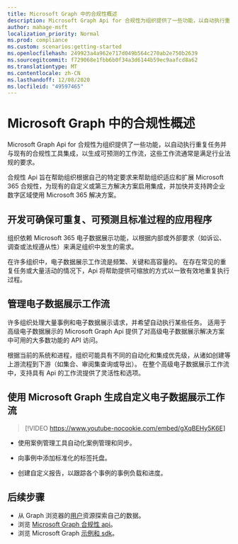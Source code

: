 ```yaml
---
title: Microsoft Graph 中的合规性概述
description: Microsoft Graph Api for 合规性为组织提供了一些功能，以自动执行重复任务并与现有的合规性工具集成，以生成可预测的工作流，这些工作流通常是满足行业法规的要求。
author: mahage-msft
localization_priority: Normal
ms.prod: compliance
ms.custom: scenarios:getting-started
ms.openlocfilehash: 249923a4a962e717d049b564c270ab2e750b2639
ms.sourcegitcommit: f729068e1fbb6b0f34a3d6144b59ec9aafcd8a62
ms.translationtype: MT
ms.contentlocale: zh-CN
ms.lasthandoff: 12/08/2020
ms.locfileid: "49597465"
---
```

# <a name="overview-of-compliance-in-microsoft-graph"></a>Microsoft Graph 中的合规性概述

Microsoft Graph Api for 合规性为组织提供了一些功能，以自动执行重复任务并与现有的合规性工具集成，以生成可预测的工作流，这些工作流通常是满足行业法规的要求。

合规性 Api 旨在帮助组织根据自己的特定要求来帮助组织适应和扩展 Microsoft 365 合规性，为现有的自定义或第三方解决方案启用集成，并加快并支持跨企业数字区域使用 Microsoft 365 解决方案。

## <a name="develop-applications-that-ensure-a-repeatable-predictable-and-standard-process"></a>开发可确保可重复、可预测且标准过程的应用程序

组织依赖 Microsoft 365 电子数据展示功能，以根据内部或外部要求（如诉讼、调查或法规遵从性）来满足组织中发生的需求。

在许多组织中，电子数据展示工作流是频繁、关键和高容量的。 在存在常见的重复任务或大量活动的情况下，Api 将帮助提供可缩放的方式以一致有效地重复执行过程。

## <a name="manage-your-ediscovery-workflows"></a>管理电子数据展示工作流

许多组织处理大量事例和电子数据展示请求，并希望自动执行某些任务。 适用于高级电子数据展示的 Microsoft Graph Api 提供了对高级电子数据展示解决方案中可用的大多数功能的 API 访问。

根据当前的系统和进程，组织可能具有不同的自动化和集成优先级，从诸如创建等上游流程到下游（如集合、审阅集查询或导出）。 在整个高级电子数据展示工作流中，支持具有 Api 的工作流提供了灵活性和选项。

## <a name="build-custom-ediscovery-workflows-with-microsoft-graph"></a>使用 Microsoft Graph 生成自定义电子数据展示工作流

> [!VIDEO https://www.youtube-nocookie.com/embed/gXqBEHy5K6E]

- 使用案例管理工具自动化案例管理和同步。

- 向事例中添加标准化的标签托盘。

- 创建自定义报告，以跟踪各个事例的事例负载和进度。

## <a name="next-steps"></a>后续步骤

- 从 Graph 浏览器的[用户](https://developer.microsoft.com/graph/graph-explorer)资源探索自己的数据。
- 浏览 [Microsoft Graph 合规性 api](graph/api/resources/complianceapioverview)。
- 浏览 Microsoft Graph [示例和 sdk](https://developer.microsoft.com/graph/gallery/?filterBy=Samples,SDKs)。

